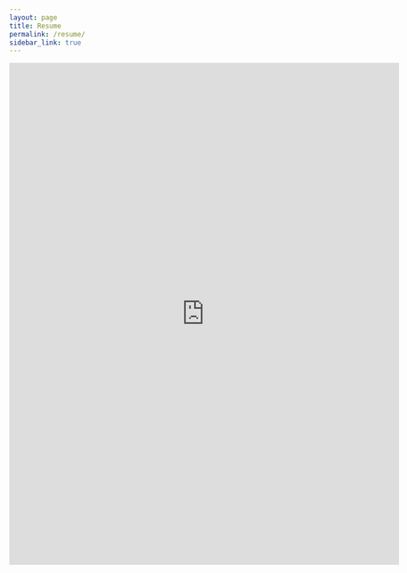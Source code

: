 ```yaml
---
layout: page
title: Resume
permalink: /resume/
sidebar_link: true
---
```


<iframe src="https://onedrive.live.com/embed?cid=E3D97A8E0D52CA34&resid=E3D97A8E0D52CA34%213760&authkey=ALopzu5tgxjaXJA&em=2" width="700" height="900" frameborder="0" scrolling="no"></iframe>